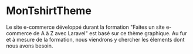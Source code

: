 # MonTshirtTheme
Le site e-commerce développé durant la formation "Faites un site e-commerce de A à Z avec Laravel" est basé sur ce thème graphique.
Au fur et à mesure de la formation, nous viendrons y chercher les élements dont nous avons besoin.